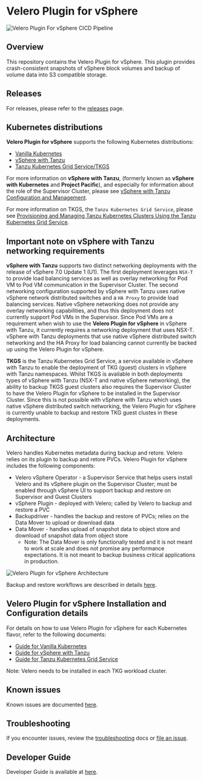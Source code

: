 # Velero Plugin for vSphere

![Velero Plugin For vSphere CICD Pipeline](https://github.com/vmware-tanzu/velero-plugin-for-vsphere/workflows/Velero%20Plugin%20For%20vSphere%20CICD%20Pipeline/badge.svg)

## Overview

This repository contains the Velero Plugin for vSphere.  This plugin provides crash-consistent snapshots of vSphere block volumes and backup of volume data into S3 compatible storage.

## Releases

For releases, please refer to the [releases](https://github.com/vmware-tanzu/velero-plugin-for-vsphere/releases) page.

## Kubernetes distributions

**Velero Plugin for vSphere** supports the following Kubernetes distributions:

- [Vanilla Kubernetes](https://github.com/kubernetes/kubernetes)
- [vSphere with Tanzu](https://blogs.vmware.com/vsphere/2019/08/introducing-project-pacific.html)
- [Tanzu Kubernetes Grid Service/TKGS](https://blogs.vmware.com/vsphere/2020/03/vsphere-7-tanzu-kubernetes-clusters.html)

For more information on **vSphere with Tanzu**, (formerly known as **vSphere with Kubernetes** and **Project Pacific**), and especially for information about the role of the Supervisor Cluster, please see [vSphere with Tanzu Configuration and Management](https://docs.vmware.com/en/VMware-vSphere/7.0/vmware-vsphere-with-kubernetes/GUID-152BE7D2-E227-4DAA-B527-557B564D9718.html).

For more information on TKGS, the ```Tanzu Kubernetes Grid Service```, please see [Provisioning and Managing Tanzu Kubernetes Clusters Using the Tanzu Kubernetes Grid Service](https://docs.vmware.com/en/VMware-vSphere/7.0/vmware-vsphere-with-kubernetes/GUID-7E00E7C2-D1A1-4F7D-9110-620F30C02547.html).

## Important note on vSphere with Tanzu networking requirements

**vSphere with Tanzu** supports two distinct networking deployments with the release of vSphere 7.0 Update 1 (U1). The first deployment leverages ```NSX-T``` to provide load balancing services as well as overlay networking for Pod VM to Pod VM communication in the Supervisor Cluster. The second networking configuration supported by vSphere with Tanzu uses native vSphere network distributed switches and a ```HA Proxy``` to provide load balancing services. Native vSphere networking does not provide any overlay networking capabilities, and thus this deployment does not currently support Pod VMs in the Supervisor. Since Pod VMs are a requirement when wish to use the **Velero Plugin for vSphere** in vSphere with Tanzu, it currently requires a networking deployment that uses NSX-T. vSphere with Tanzu deployments that use native vSphere distributed switch networking and the HA Proxy for load balancing cannot currently be backed up using the Velero Plugin for vSphere.

**TKGS** is the Tanzu Kubernetes Grid Service, a service available in vSphere with Tanzu to enable the deployment of TKG (guest) clusters in vSphere with Tanzu namespaces. Whilst TKGS is available in both deployments types of vSphere with Tanzu (NSX-T and native vSphere networking), the ability to backup TKGS guest clusters also requires the Supervisor Cluster to have the Velero Plugin for vSphere to be installed in the Supervisor Cluster. Since this is not possible with vSphere with Tanzu which uses native vSphere distributed switch networking, the Velero Plugin for vSphere is currently unable to backup and restore TKG guest clustes in these deployments.

## Architecture

Velero handles Kubernetes metadata during backup and retore. Velero relies on its plugin to backup and retore PVCs. Velero Plugin for vSphere includes the following components:
* Velero vSphere Operator - a Supervisor Service that helps users install Velero and its vSphere plugin on the Supervisor Cluster; must be enabled through vSphere UI to support backup and restore on Supervisor and Guest Clusters
* vSphere Plugin - deployed with Velero; called by Velero to backup and restore a PVC
* Backupdriver - handles the backup and restore of PVCs; relies on the Data Mover to upload or download data
* Data Mover - handles upload of snapshot data to object store and download of snapshot data from object store
  * Note: The Data Mover is only functionally tested and it is not meant to work at scale and does not promise any performance expectations. It is not meant to backup business critical applications in production.

![Velero Plugin for vSphere Architecture](docs/vsphere-plugin-architecture.png)

Backup and restore workflows are described in details [here](docs/backup-restore-workflows.md).

## Velero Plugin for vSphere Installation and Configuration details

For details on how to use Velero Plugin for vSphere for each Kubernetes flavor, refer to the following documents:

- [Guide for Vanilla Kubernetes](docs/vanilla.md)
- [Guide for vSphere with Tanzu](docs/supervisor.md)
- [Guide for Tanzu Kubernetes Grid Service](docs/guest.md)

Note: Velero needs to be installed in each TKG workload cluster.

## Known issues

Known issues are documented [here](docs/known_issues.md).

## Troubleshooting

If you encounter issues, review the [troubleshooting](docs/troubleshooting.md) docs or [file an issue](https://github.com/vmware-tanzu/velero-plugin-for-vsphere/issues).

## Developer Guide

Developer Guide is available at [here](BUILDING.md).
